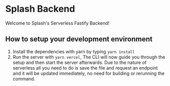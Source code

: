 # Splash Backend

Welcome to Splash's Serverless Fastify Backend!

## How to setup your development environment

1. Install the dependencies with yarn by typing `yarn install`
2. Run the server with `yarn vercel`, The CLI will now guide you through the setup and then start the server afterwards. Due to the nature of serverless all you need to do is save the file and request an endpoint and it will be updated immediately, no need for building or rerunning the command.
